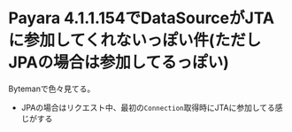 # Payara 4.1.1.154でDataSourceがJTAに参加してくれないっぽい件(ただしJPAの場合は参加してるっぽい)

Bytemanで色々見てる。

* JPAの場合はリクエスト中、最初の`Connection`取得時にJTAに参加してる感じがする

